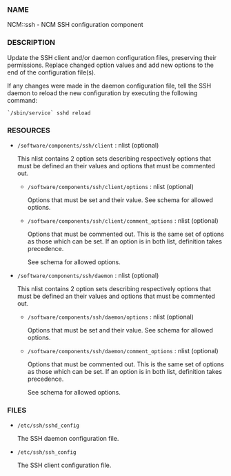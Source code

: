 
### NAME

NCM::ssh - NCM SSH configuration component

### DESCRIPTION

Update the SSH client and/or daemon configuration files, preserving their
permissions. Replace changed option values and add new options to the end of the
configuration file(s).

If any changes were made in the daemon configuration file, tell the SSH daemon to
reload the new configuration by executing the following command:

    `/sbin/service` sshd reload

### RESOURCES

- `/software/components/ssh/client` : nlist (optional)

    This nlist contains 2 option sets describing respectively options that must be defined
    an their values and options that must be commented out.

    - `/software/components/ssh/client/options` : nlist (optional)

        Options that must be set and their value. See schema for allowed options.

    - `/software/components/ssh/client/comment_options` : nlist (optional)

        Options that must be commented out. This is the same set of options as those which can be
        set. If an option is in both list, definition takes precedence.

        See schema for allowed options.

- `/software/components/ssh/daemon` : nlist (optional)

    This nlist contains 2 option sets describing respectively options that must be defined
    an their values and options that must be commented out.

    - `/software/components/ssh/daemon/options` : nlist (optional)

        Options that must be set and their value. See schema for allowed options.

    - `/software/components/ssh/daemon/comment_options` : nlist (optional)

        Options that must be commented out. This is the same set of options as those which can be
        set. If an option is in both list, definition takes precedence.

        See schema for allowed options.

### FILES

- `/etc/ssh/sshd_config`

    The SSH daemon configuration file.

- `/etc/ssh/ssh_config`

    The SSH client configuration file.
